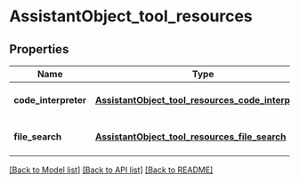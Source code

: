 # AssistantObject_tool_resources
## Properties

| Name | Type | Description | Notes |
|------------ | ------------- | ------------- | -------------|
| **code\_interpreter** | [**AssistantObject_tool_resources_code_interpreter**](AssistantObject_tool_resources_code_interpreter.md) |  | [optional] [default to null] |
| **file\_search** | [**AssistantObject_tool_resources_file_search**](AssistantObject_tool_resources_file_search.md) |  | [optional] [default to null] |

[[Back to Model list]](../README.md#documentation-for-models) [[Back to API list]](../README.md#documentation-for-api-endpoints) [[Back to README]](../README.md)

